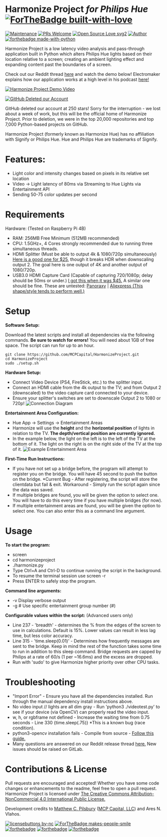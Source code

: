 Harmonize Project *for Philips Hue* [![ForTheBadge built-with-love](http://ForTheBadge.com/images/badges/built-with-love.svg)](https://matthewpilsbury.com)
============================
[![Maintenance](https://img.shields.io/badge/Maintained%3F-yes-green.svg)](https://GitHub.com/MCPCapital/HarmonizeProject/graphs/commit-activity) [![PRs Welcome](https://img.shields.io/badge/PRs-welcome-brightgreen.svg?style=flat-square)](http://makeapullrequest.com)<!--[![Trust](https://img.shields.io/endpoint.svg?url=https%3A%2F%2Fastronomer.ullaakut.eu%2Fshields%3Fowner%3DMCPCapital%26name%3DHarmonizeProject)](#)--> [![Open Source Love svg2](https://badges.frapsoft.com/os/v2/open-source.svg?v=103)](https://matthewpilsbury.com)
[![Author](https://img.shields.io/badge/Meet%20the%20Author-MCP-blue)](https://matthewpilsbury.com "matthewpilsbury.com") [![forthebadge made-with-python](http://ForTheBadge.com/images/badges/made-with-python.svg)](#)

Harmonize Project is a low latency video analysis and pass-through application built in Python which alters Philips Hue lights based on their location relative to a screen; creating an ambient lighting effect and expanding content past the boundaries of a screen. 

Check out our Reddit thread [here](https://www.reddit.com/r/Hue/comments/i1ngqt/release_harmonize_project_sync_hue_lights_with/) and watch the demo below! Electromaker explains how our application works at a high level in his podcast [here!](https://youtu.be/tYnvYYWedVc?t=1790)

[![Harmonize Project Demo Video](http://img.youtube.com/vi/OkyUntgiYzQ/0.jpg)](http://www.youtube.com/watch?v=OkyUntgiYzQ "Harmonize Project Demo Video")

[![GitHub Deleted our Account](https://matthewpilsbury.com/github-deleted.PNG)](#)

GitHub deleted our account at 250 stars! Sorry for the interruption - we lost about a week of work, but this will be the official home of Harmonize Project. Prior to deletion, we were in the top 20,000 repositories and top 7,000 Python-based projects on GitHub.

Harmonize Project (formerly known as Harmonize Hue) has no affiliation with Signify or Philips Hue. Hue and Philips Hue are trademarks of Signify.

# Features:
* Light color and intensity changes based on pixels in its relative set location
* Video -> Light latency of 80ms via Streaming to Hue Lights via Entertainment API
* Sending 50-75 color updates per second

# Requirements 
Hardware: (Tested on Raspberry Pi 4B)
* RAM: 256MB Free Minimum (512MB recommended)
* CPU: 1.5GHz+, 4 Cores strongly recommended due to running three simultaneous threads.
* HDMI Splitter (Must be able to output 4k & 1080/720p simultaneously) [Here is a good one for $25](https://www.amazon.com/gp/product/B07YTWV8PR/ref=ppx_yo_dt_b_search_asin_title?ie=UTF8&psc=1), though it breaks HDR when downscaling output 2. The goal here is one output of 4K and another output of 1080/720p.
* USB3.0 HDMI Capture Card (Capable of capturing 720/1080p; delay should be 50ms or under.) [I got this when it was $45.](https://www.amazon.com/gp/product/B07Z7RNDBZ/ref=ppx_yo_dt_b_search_asin_title?ie=UTF8&psc=1) A similar one should be fine. These are untested: [Panoraxy](https://www.amazon.com/Panoraxy-Capture-1080PFHD-Broadcast-Camcorder/dp/B088PYDJ22/ref=sr_1_21?dchild=1&keywords=hdmi+to+usb+3.0+capture&qid=1596386201&refinements=p_36%3A1253504011%2Cp_85%3A2470955011&rnid=2470954011&rps=1&s=electronics&sr=1-21) | [Aliexpress (This shape/style tends to perform well.)](https://www.aliexpress.com/item/4000834496145.html?spm=a2g0o.productlist.0.0.27a14df5Wc5Qoc&algo_pvid=e745d484-c811-4d2e-aebd-1403e862f148&algo_expid=e745d484-c811-4d2e-aebd-1403e862f148-15&btsid=0ab50f4415963867142714634e7e8e&ws_ab_test=searchweb0_0,searchweb201602_,searchweb201603_)

# Setup

**Software Setup:**

Download the latest scripts and install all dependencies via the following commands. **Be sure to watch for errors!** You will need about 1GB of free space. The script can run for up to an hour.

```
git clone https://github.com/MCPCapital/HarmonizeProject.git
cd HarmonizeProject
sudo ./setup.sh
```

**Hardware Setup:**

* Connect Video Device (PS4, FireStick, etc.) to the splitter input. 
* Connect an HDMI cable from the 4k output to the TV; and from Output 2 (downscaled) to the video capture card connected to your device.
* Ensure your splitter's switches are set to downscale Output 2 to 1080 or 720p!
![Connection Diagram](http://harmonizeproject.matthewpilsbury.com/diagram.png)

**Entertainment Area Configuration:**

* Hue App -> Settings -> Entertainment Areas
* Harmonize will use the **height** and the **horizontal position** of lights in relation to the TV. **The depth/vertical position are currently ignored.**
* In the example below, the light on the left is to the left of the TV at the bottom of it. The light on the right is on the right side of the TV at the top of it.
![Example Entertainment Area](http://harmonizeproject.matthewpilsbury.com/examplearea1.jpg)

**First-Time Run Instructions:**

* If you have not set up a bridge before, the program will attempt to register you on the bridge. You will have 45 second to push the button on the bridge. *Current Bug - After registering, the script will store the clientdata but fail & exit. Workaround - Simply run the script again since the data was saved.
* If multiple bridges are found, you will be given the option to select one. You will have to do this every time if you have multiple bridges (for now).
* If multiple entertainment areas are found, you will be given the option to select one. You can also enter this as a command line argument.

# Usage

**To start the program:**

* screen
* cd harmonizeproject
* ./harmonize.py
* Type Ctrl+A and Ctrl-D to continue running the script in the background.
* To resume the terminal session use screen -r
* Press ENTER to safely stop the program.

**Command line arguments:**

* -v            Display verbose output
* -g #          Use specific entertainment group number (#)

**Configurable values within the script:** (Advanced users only)

* Line 237 - 'breadth' - determines the % from the edges of the screen to use in calculations. Default is 15%. Lower values can result in less lag time, but less color accuracy.
* Line 315 - 'time.sleep(0.01)' - Determines how frequently messages are sent to the bridge. Keep in mind the rest of the function takes some time to run in addition to this sleep command. Bridge requests are capped by Philips at a rate of 60/s (1 per ~16.6ms) and the excess are dropped.
* Run with 'sudo' to give Harmonize higher priority over other CPU tasks.

# Troubleshooting

* "Import Error" - Ensure you have all the dependencies installed. Run through the manual dependency install instructions above.
* No video input // lights are all dim gray - Run 'python3 ./videotest.py' to see if your device (via OpenCV) can properly read the video input.
* w, h, or rgbframe not defined - Increase the waiting time from 0.75 seconds - Line 330 {time.sleep(.75)} *This is a known bug (race condition).
* python3-opencv installation fails - Compile from source - [Follow this guide.](https://pimylifeup.com/raspberry-pi-opencv/)
* Many questions are answered on our Reddit release thread [here.](https://www.reddit.com/r/Hue/comments/i1ngqt/release_harmonize_project_sync_hue_lights_with/) New issues should be raised on GitLab.

# Contributions & License

Pull requests are encouraged and accepted! Whether you have some code changes or enhancements to the readme, feel free to open a pull request. Harmonize Project is licensed under [The Creative Commons Attribution-NonCommercial 4.0 International Public License.](https://creativecommons.org/licenses/by-nc/4.0/legalcode)

Development credits to [Matthew C. Pilsbury](https://matthewpilsbury.com) ([MCP Capital, LLC](http://mcpcapital.net)) and Ares N. Vlahos.

[![licensebuttons by-nc](https://licensebuttons.net/l/by-nc/3.0/88x31.png)](https://creativecommons.org/licenses/by-nc/4.0/legalcode)  [![ForTheBadge makes-people-smile](http://ForTheBadge.com/images/badges/makes-people-smile.svg)](https://matthewpilsbury.com) [![forthebadge](https://forthebadge.com/images/badges/pretty-risque.svg)](https://matthewpilsbury.com) [![forthebadge](https://forthebadge.com/images/badges/uses-badges.svg)](https://forthebadge.com) [![forthebadge](https://forthebadge.com/images/badges/built-with-resentment.svg)](https://www.wipo.int/amc/en/domains/search/text.jsp?case=D2020-0278)

